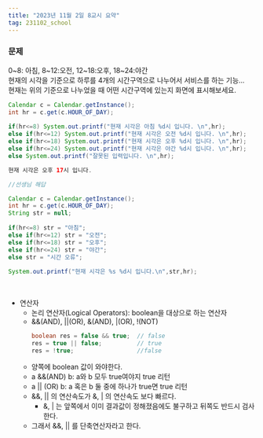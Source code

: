```yaml
---
title: "2023년 11월 2일 8교시 요약"
tag: 231102_school
---
```


### 문제
0~8: 아침, 8~12:오전, 12~18:오후, 18~24:야간 <br>
현재의 시각을 기준으로 하루를 4개의 시간구역으로 나누어서 서비스를 하는 기능...<br>
현재는 위의 기준으로 나누었을 때 어떤 시간구역에 있는지 화면에 표시해보세요.

```java
Calendar c = Calendar.getInstance();
int hr = c.get(c.HOUR_OF_DAY); 
		
if(hr<=8) System.out.printf("현재 시각은 아침 %d시 입니다. \n",hr);
else if(hr<=12) System.out.printf("현재 시각은 오전 %d시 입니다. \n",hr);
else if(hr<=18) System.out.printf("현재 시각은 오후 %d시 입니다. \n",hr);
else if(hr<=24) System.out.printf("현재 시각은 야간 %d시 입니다. \n",hr);
else System.out.printf("잘못된 입력입니다. \n",hr);
```
```java
현재 시각은 오후 17시 입니다. 
```
```java
//선생님 해답

Calendar c = Calendar.getInstance();
int hr = c.get(c.HOUR_OF_DAY);
String str = null;
		
if(hr<=8) str = "아침";
else if(hr<=12) str = "오전";
else if(hr<=18) str = "오후";
else if(hr<=24) str = "야간";
else str = "시간 오류";
	
System.out.printf("현재 시각은 %s %d시 입니다.\n",str,hr);
```
<br>

- 연산자
  - 논리 연산자(Logical Operators): boolean을 대상으로 하는 연산자
  - &&(AND), \||\(OR), &(AND), \|(OR), !(NOT)
    ```java
    boolean res = false && true;  // false
    res = true || false;          // true
    res = !true;                  //false
    ```
  - 양쪽에 boolean 값이 와야한다.
  - a &&(AND) b: a와 b 모두 true여야지 true 리턴
  - a \|\| (OR) b: a 혹은 b 둘 중에 하나가 true면 true 리턴
  - &&, \|\| 의 연산속도가 &, \| 의 연산속도 보다 빠르다.
    - &, \| 는 앞쪽에서 이미 결과값이 정해졌음에도 불구하고 뒤쪽도 반드시 검사한다.
  - 그래서 &&, \|\| 를 단축연산자라고 한다.
